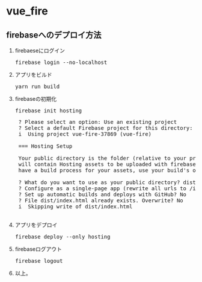 # vue_fire

## firebaseへのデプロイ方法

1. firebaeseにログイン
    <pre>firebase login --no-localhost</pre>
1. アプリをビルド
    <pre>yarn run build</pre>
1. firebaseの初期化
    <pre>firebase init hosting</pre>
    <pre>
    ? Please select an option: Use an existing project
    ? Select a default Firebase project for this directory: vue-fire-37869 (vue-fire)
    i  Using project vue-fire-37869 (vue-fire)

    === Hosting Setup

    Your public directory is the folder (relative to your project directory) that
    will contain Hosting assets to be uploaded with firebase deploy. If you
    have a build process for your assets, use your build's output directory.

    ? What do you want to use as your public directory? dist
    ? Configure as a single-page app (rewrite all urls to /index.html)? Yes
    ? Set up automatic builds and deploys with GitHub? No
    ? File dist/index.html already exists. Overwrite? No
    i  Skipping write of dist/index.html
    </pre>
1. アプリをデプロイ
    <pre>firebase deploy --only hosting</pre>
1. firebaseログアウト
    <pre>firebase logout</pre>
1. 以上。